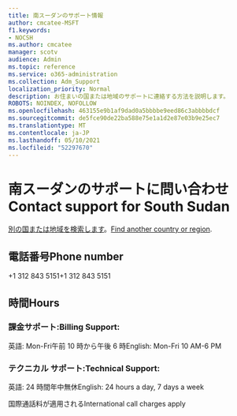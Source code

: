 ```yaml
---
title: 南スーダンのサポート情報
author: cmcatee-MSFT
f1.keywords:
- NOCSH
ms.author: cmcatee
manager: scotv
audience: Admin
ms.topic: reference
ms.service: o365-administration
ms.collection: Adm_Support
localization_priority: Normal
description: お住まいの国または地域のサポートに連絡する方法を説明します。
ROBOTS: NOINDEX, NOFOLLOW
ms.openlocfilehash: 463155e9b1af9dad0a5bbbbe9eed86c3abbbbdcf
ms.sourcegitcommit: de5fce90de22ba588e75e1a1d2e87e03b9e25ec7
ms.translationtype: MT
ms.contentlocale: ja-JP
ms.lasthandoff: 05/10/2021
ms.locfileid: "52297670"
---
```

# <a name="contact-support-for-south-sudan"></a><span data-ttu-id="d6df5-103">南スーダンのサポートに問い合わせ</span><span class="sxs-lookup"><span data-stu-id="d6df5-103">Contact support for South Sudan</span></span>

<span data-ttu-id="d6df5-104">[別の国または地域を検索します](../../business-video/get-help-support.md)。</span><span class="sxs-lookup"><span data-stu-id="d6df5-104">[Find another country or region](../../business-video/get-help-support.md).</span></span>

## <a name="phone-number"></a><span data-ttu-id="d6df5-105">電話番号</span><span class="sxs-lookup"><span data-stu-id="d6df5-105">Phone number</span></span>
<span data-ttu-id="d6df5-106">+1 312 843 5151</span><span class="sxs-lookup"><span data-stu-id="d6df5-106">+1 312 843 5151</span></span>

## <a name="hours"></a><span data-ttu-id="d6df5-107">時間</span><span class="sxs-lookup"><span data-stu-id="d6df5-107">Hours</span></span>
### <a name="billing-support"></a><span data-ttu-id="d6df5-108">課金サポート:</span><span class="sxs-lookup"><span data-stu-id="d6df5-108">Billing Support:</span></span>

<span data-ttu-id="d6df5-109">英語: Mon-Fri午前 10 時から午後 6 時</span><span class="sxs-lookup"><span data-stu-id="d6df5-109">English: Mon-Fri 10 AM-6 PM</span></span>

### <a name="technical-support"></a><span data-ttu-id="d6df5-110">テクニカル サポート:</span><span class="sxs-lookup"><span data-stu-id="d6df5-110">Technical Support:</span></span>

<span data-ttu-id="d6df5-111">英語: 24 時間年中無休</span><span class="sxs-lookup"><span data-stu-id="d6df5-111">English: 24 hours a day, 7 days a week</span></span>

<span data-ttu-id="d6df5-112">国際通話料が適用される</span><span class="sxs-lookup"><span data-stu-id="d6df5-112">International call charges apply</span></span>
